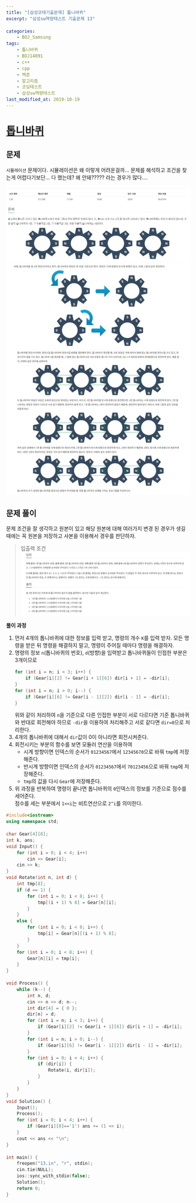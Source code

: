 ```yaml
---
title: "[삼성코테기출문제] 톱니바퀴"
excerpt: "삼성sw역량테스트 기출문제 13"

categories:
    - BOJ_Samsung
tags:
    - 톱니바퀴
    - BOJ14891
    - c++
    - cpp
    - 백준
    - 알고리즘
    - 코딩테스트
    - 삼성sw역량테스트
last_modified_at: 2019-10-19
---  
```

# [톱니바퀴](https://www.acmicpc.net/problem/14891)  
  
## 문제  
`시뮬레이션` 문제이다. 시뮬레이션은 왜 이렇게 어려운걸까... 문제를 해석하고 조건을 찾는게 어렵다기보단... 다 했는데? 왜 안돼????? 라는 경우가 많다....

[![문제](/assets/BOJ-samsung/2019-10-19-SamsungEX13-img01.jpg)](/assets/BOJ-samsung/2019-10-19-SamsungEX13-img01.jpg)  
[![문제](/assets/BOJ-samsung/2019-10-19-SamsungEX13-img02.jpg)](/assets/BOJ-samsung/2019-10-19-SamsungEX13-img02.jpg)  
[![문제](/assets/BOJ-samsung/2019-10-19-SamsungEX13-img03.jpg)](/assets/BOJ-samsung/2019-10-19-SamsungEX13-img03.jpg)
  
## 문제 풀이  
문제 조건을 잘 생각하고 원본이 있고 해당 원본에 대해 여러가지 변경 된 경우가 생길 때에는 꼭 원본을 저장하고 사본을 이용해서 경우를 판단하자. 

>입출력 조건  
[![입력](/assets/BOJ-samsung/2019-10-19-SamsungEX13-img04.jpg)](/assets/BOJ-samsung/2019-10-19-SamsungEX13-img04.jpg)  
 
  
__풀이 과정__  
1. 먼저 4개의 톱니바퀴에 대한 정보를 입력 받고, 명령의 개수 `K`를 입력 받자. 모든 명령을 받은 뒤 명령을 해결하지 말고, 명령이 주어질 때마다 명령을 해결하자.  
2. 명령의 정보 `n`(톱니바퀴의 번호), `d`(방향)을 입력받고 톱니바퀴들이 인접한 부분은 3개이므로  
    ```cpp  
    for (int i = n; i < 3; i++) {
	    if (Gear[i][2] != Gear[i + 1][6]) dir[i + 1] = -dir[i];
    }
    for (int i = n; i > 0; i--) {
	    if (Gear[i][6] != Gear[i - 1][2]) dir[i - 1] = -dir[i];
    }
    ```  
    위와 같이 처리하여 `n`을 기준으로 다른 인접한 부분이 서로 다르다면 기준 톱니바퀴와 반대로 회전해야 하므로 `-dir`을 이용하여 처리해주고 서로 같다면 `dir=0`으로 처리한다.  
3. 4개의 톱니바퀴에 대해서 `dir`값이 0이 아니라면 회전시켜준다.  
4. 회전시키는 부분의 함수를 보면 모듈러 연산을 이용하여  
   + 시계 방향이면 인덱스의 순서가 `01234567`에서 `12345670`으로 바꿔 `tmp`에 저장해준다.  
   + 반시계 방향이면 인덱스의 순서가 `01234567`에서 `70123456`으로 바꿔 `tmp`에 저장해준다.  
   + `tmp`의 값을 다시 `Gear`에 저장해준다.  
5. 위 과정을 반복하여 명령이 끝나면 톱니바퀴의 `0`인덱스의 정보를 기준으로 점수를 세어준다.  
점수를 세는 부분에서 `1<<i`는 비트연산으로 `2^i`를 의미한다.  
     
```cpp  
#include<iostream>
using namespace std;

char Gear[4][8];
int k, ans;
void Input() {
	for (int i = 0; i < 4; i++) 
		cin >> Gear[i];
	cin >> k;
}
void Rotate(int n, int d) {
	int tmp[8];
	if (d == 1) {
		for (int i = 0; i < 8; i++) {
			tmp[(i + 1) % 8] = Gear[n][i];
		}
	}
	else {
		for (int i = 0; i < 8; i++) {
			tmp[i] = Gear[n][(i + 1) % 8];
		}
	}
	for (int i = 0; i < 8; i++) {
		Gear[n][i] = tmp[i];
	}
}

void Process() {
	while (k--) {
		int n, d;
		cin >> n >> d; n--;
		int dir[4] = { 0 };
		dir[n] = d;
		for (int i = n; i < 3; i++) {
			if (Gear[i][2] != Gear[i + 1][6]) dir[i + 1] = -dir[i];
		}
		for (int i = n; i > 0; i--) {
			if (Gear[i][6] != Gear[i - 1][2]) dir[i - 1] = -dir[i];
		}
		for (int i = 0; i < 4; i++) {
			if (dir[i]) {
				Rotate(i, dir[i]);
			}
		}
	}
}
void Solution() {
	Input();
	Process();
	for (int i = 0; i < 4; i++) {
		if (Gear[i][0]=='1') ans += (1 << i);
	}
	cout << ans << "\n";
}

int main() {
	freopen("13.in", "r", stdin);
	cin.tie(NULL);
	ios::sync_with_stdio(false);
	Solution();
	return 0;
}
```